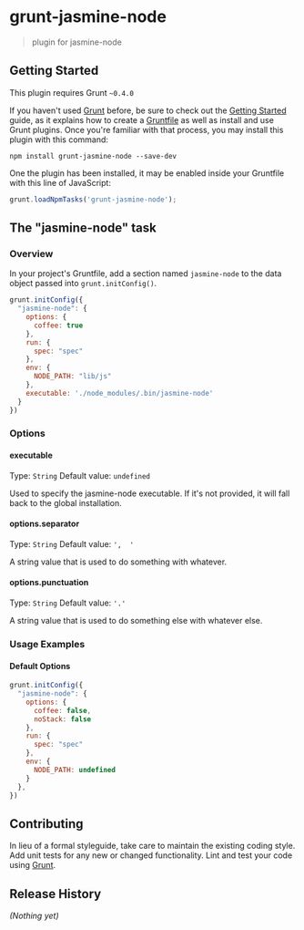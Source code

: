 # grunt-jasmine-node

> plugin for jasmine-node

## Getting Started
This plugin requires Grunt `~0.4.0`

If you haven't used [Grunt](http://gruntjs.com/) before, be sure to check out the [Getting Started](http://gruntjs.com/getting-started) guide, as it explains how to create a [Gruntfile](http://gruntjs.com/sample-gruntfile) as well as install and use Grunt plugins. Once you're familiar with that process, you may install this plugin with this command:

```shell
npm install grunt-jasmine-node --save-dev
```

One the plugin has been installed, it may be enabled inside your Gruntfile with this line of JavaScript:

```js
grunt.loadNpmTasks('grunt-jasmine-node');
```

## The "jasmine-node" task

### Overview
In your project's Gruntfile, add a section named `jasmine-node` to the data object passed into `grunt.initConfig()`.

```js
grunt.initConfig({
  "jasmine-node": {
    options: {
      coffee: true
    },
    run: {
      spec: "spec"
    },
    env: {
      NODE_PATH: "lib/js"
    },
    executable: './node_modules/.bin/jasmine-node'
  }
})
```

### Options

#### executable
Type: `String`
Default value: `undefined`

Used to specify the jasmine-node executable. If it's not provided, it will fall back to the global installation.

#### options.separator
Type: `String`
Default value: `',  '`

A string value that is used to do something with whatever.

#### options.punctuation
Type: `String`
Default value: `'.'`

A string value that is used to do something else with whatever else.

### Usage Examples

#### Default Options
```js
grunt.initConfig({
  "jasmine-node": {
    options: {
      coffee: false,
      noStack: false
    },
    run: {
      spec: "spec"
    },
    env: {
      NODE_PATH: undefined
    }
  },
})
```

## Contributing
In lieu of a formal styleguide, take care to maintain the existing coding style. Add unit tests for any new or changed functionality. Lint and test your code using [Grunt](http://gruntjs.com/).

## Release History
_(Nothing yet)_
